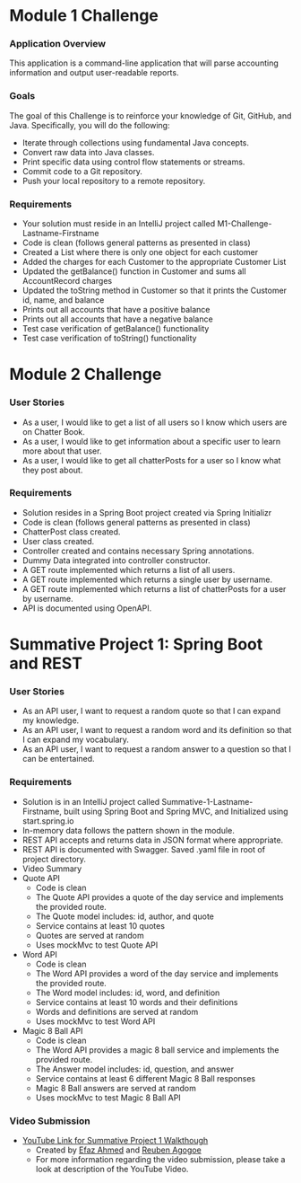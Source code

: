 # Module 1 Challenge

### Application Overview
This application is a command-line application that will parse accounting information and output user-readable reports.

### Goals
The goal of this Challenge is to reinforce your knowledge of Git, GitHub, and Java. Specifically, you will do the following:
- Iterate through collections using fundamental Java concepts.
- Convert raw data into Java classes.
- Print specific data using control flow statements or streams.
- Commit code to a Git repository.
- Push your local repository to a remote repository.

### Requirements
- Your solution must reside in an IntelliJ project called M1-Challenge-Lastname-Firstname
- Code is clean (follows general patterns as presented in class) 
- Created a List where there is only one object for each customer
- Added the charges for each Customer to the appropriate Customer List
- Updated the getBalance() function in Customer and sums all AccountRecord charges
- Updated the toString method in Customer so that it prints the Customer id, name, and balance
- Prints out all accounts that have a positive balance
- Prints out all accounts that have a negative balance
- Test case verification of getBalance() functionality
- Test case verification of toString() functionality
    
    
# Module 2 Challenge
    
### User Stories
- As a user, I would like to get a list of all users so I know which users are on Chatter Book.
- As a user, I would like to get information about a specific user to learn more about that user.
- As a user, I would like to get all chatterPosts for a user so I know what they post about.

### Requirements
- Solution resides in a Spring Boot project created via Spring Initializr
- Code is clean (follows general patterns as presented in class)
- ChatterPost class created.
- User class created.
- Controller created and contains necessary Spring annotations.
- Dummy Data integrated into controller constructor.
- A GET route implemented which returns a list of all users.
- A GET route implemented which returns a single user by username.
- A GET route implemented which returns a list of chatterPosts for a user by username.
- API is documented using OpenAPI.


# Summative Project 1: Spring Boot and REST

### User Stories
- As an API user, I want to request a random quote so that I can expand my knowledge.
- As an API user, I want to request a random word and its definition so that I can expand my vocabulary.
- As an API user, I want to request a random answer to a question so that I can be entertained.

### Requirements
- Solution is in an IntelliJ project called Summative-1-Lastname-Firstname, built using Spring Boot and Spring MVC, and Initialized using start.spring.io
- In-memory data follows the pattern shown in the module.
- REST API accepts and returns data in JSON format where appropriate.
- REST API is documented with Swagger. Saved .yaml file in root of project directory.
- Video Summary
- Quote API
    - Code is clean
    - The Quote API provides a quote of the day service and implements the provided route.
    - The Quote model includes: id, author, and quote
    - Service contains at least 10 quotes
    - Quotes are served at random
    - Uses mockMvc to test Quote API
- Word API
    - Code is clean
    - The Word API provides a word of the day service and implements the provided route.
    - The Word model includes: id, word, and definition
    - Service contains at least 10 words and their definitions
    - Words and definitions are served at random
    - Uses mockMvc to test Word API
- Magic 8 Ball API
    - Code is clean
    - The Word API provides a magic 8 ball service and implements the provided route.
    - The Answer model includes: id, question, and answer
    - Service contains at least 6 different Magic 8 Ball responses
    - Magic 8 Ball answers are served at random
    - Uses mockMvc to test Magic 8 Ball API

### Video Submission
- [YouTube Link for Summative Project 1 Walkthough](https://www.youtube.com/watch?v=XEws_rIi1y0)
    - Created by [Efaz Ahmed](https://www.linkedin.com/in/eahmed2024/) and [Reuben Agogoe](https://www.linkedin.com/in/reubenagogoe/)
    - For more information regarding the video submission, please take a look at description of the YouTube Video.



